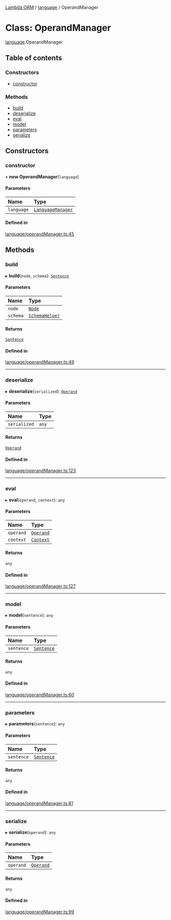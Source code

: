 [Lambda ORM](../README.md) / [language](../modules/language.md) / OperandManager

# Class: OperandManager

[language](../modules/language.md).OperandManager

## Table of contents

### Constructors

- [constructor](language.OperandManager.md#constructor)

### Methods

- [build](language.OperandManager.md#build)
- [deserialize](language.OperandManager.md#deserialize)
- [eval](language.OperandManager.md#eval)
- [model](language.OperandManager.md#model)
- [parameters](language.OperandManager.md#parameters)
- [serialize](language.OperandManager.md#serialize)

## Constructors

### constructor

• **new OperandManager**(`language`)

#### Parameters

| Name | Type |
| :------ | :------ |
| `language` | [`LanguageManager`](language.LanguageManager.md) |

#### Defined in

[language/operandManager.ts:45](https://github.com/FlavioLionelRita/lambda-orm/blob/8689963/src/orm/language/operandManager.ts#L45)

## Methods

### build

▸ **build**(`node`, `schema`): [`Sentence`](language.Sentence.md)

#### Parameters

| Name | Type |
| :------ | :------ |
| `node` | [`Node`](parser.Node.md) |
| `schema` | [`SchemaHelper`](schema.SchemaHelper.md) |

#### Returns

[`Sentence`](language.Sentence.md)

#### Defined in

[language/operandManager.ts:49](https://github.com/FlavioLionelRita/lambda-orm/blob/8689963/src/orm/language/operandManager.ts#L49)

___

### deserialize

▸ **deserialize**(`serialized`): [`Operand`](language.Operand.md)

#### Parameters

| Name | Type |
| :------ | :------ |
| `serialized` | `any` |

#### Returns

[`Operand`](language.Operand.md)

#### Defined in

[language/operandManager.ts:123](https://github.com/FlavioLionelRita/lambda-orm/blob/8689963/src/orm/language/operandManager.ts#L123)

___

### eval

▸ **eval**(`operand`, `context`): `any`

#### Parameters

| Name | Type |
| :------ | :------ |
| `operand` | [`Operand`](language.Operand.md) |
| `context` | [`Context`](model.Context.md) |

#### Returns

`any`

#### Defined in

[language/operandManager.ts:127](https://github.com/FlavioLionelRita/lambda-orm/blob/8689963/src/orm/language/operandManager.ts#L127)

___

### model

▸ **model**(`sentence`): `any`

#### Parameters

| Name | Type |
| :------ | :------ |
| `sentence` | [`Sentence`](language.Sentence.md) |

#### Returns

`any`

#### Defined in

[language/operandManager.ts:60](https://github.com/FlavioLionelRita/lambda-orm/blob/8689963/src/orm/language/operandManager.ts#L60)

___

### parameters

▸ **parameters**(`sentence`): `any`

#### Parameters

| Name | Type |
| :------ | :------ |
| `sentence` | [`Sentence`](language.Sentence.md) |

#### Returns

`any`

#### Defined in

[language/operandManager.ts:81](https://github.com/FlavioLionelRita/lambda-orm/blob/8689963/src/orm/language/operandManager.ts#L81)

___

### serialize

▸ **serialize**(`operand`): `any`

#### Parameters

| Name | Type |
| :------ | :------ |
| `operand` | [`Operand`](language.Operand.md) |

#### Returns

`any`

#### Defined in

[language/operandManager.ts:99](https://github.com/FlavioLionelRita/lambda-orm/blob/8689963/src/orm/language/operandManager.ts#L99)
